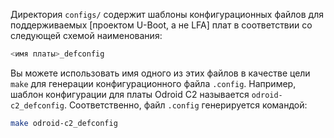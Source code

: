 Директория `configs/` содержит шаблоны конфигурационных файлов для поддерживаемых [проектом U-Boot, а не LFA] плат в соответствии со следующей схемой наименования:

```bash
<имя платы>_defconfig
```

Вы можете использовать имя одного из этих файлов в качестве цели `make` для генерации конфигурационного файла `.config`. Например, шаблон конфигурации для платы Odroid C2 называется `odroid-c2_defconfig`. Соответственно, файл `.config` генерируется командой:

```bash
make odroid-c2_defconfig
```
